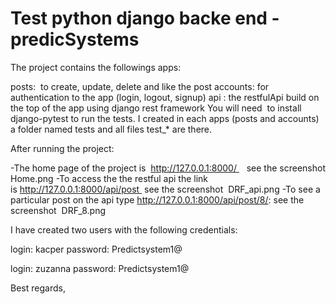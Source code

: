 # Test python django backe end -predicSystems

The project contains the followings apps:

posts:  to create, update, delete and like the post
accounts: for authentication to the app (login, logout, signup)
api : the restfulApi build on the top of the app using django rest framework
You will need  to install django-pytest to run the tests. I created in each apps (posts and accounts) a folder named tests and all files test_* are there.

After running the project:

-The home page of the project is  http://127.0.0.1:8000/    see the screenshot Home.png
-To access the the restful api the link is http://127.0.0.1:8000/api/post  see the screenshot  DRF_api.png
-To see a particular post on the api type http://127.0.0.1:8000/api/post/8/: see the screenshot  DRF_8.png

I have created two users with the following credentials:

login: kacper
password: Predictsystem1@

login: zuzanna
password: Predictsystem1@

Best regards,

